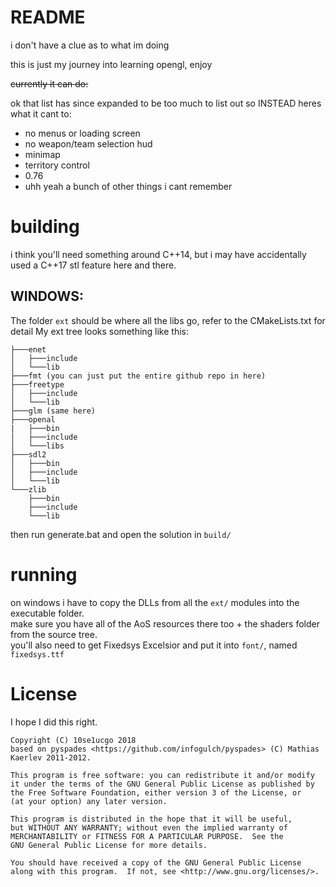 # README

i don't have a clue as to what im doing

this is just my journey into learning opengl, enjoy


~~currently it can do:~~


ok that list has since expanded to be too much to list out so INSTEAD heres what it cant to:
- no menus or loading screen
- no weapon/team selection hud
- minimap
- territory control
- 0.76
- uhh yeah a bunch of other things i cant remember

# building

i think you'll need something around C++14, but i may have accidentally used a C++17 stl feature here and there.

## WINDOWS:
The folder `ext` should be where all the libs go, refer to the CMakeLists.txt for detail
My ext tree looks something like this:
```
├───enet
│   ├───include
│   └───lib
├───fmt (you can just put the entire github repo in here)
├───freetype
│   ├───include
│   └───lib
├───glm (same here)
├───openal
|   ├───bin
│   ├───include
│   └───libs
├───sdl2
│   ├───bin
│   ├───include
│   └───lib
└───zlib
    ├───bin
    ├───include
    └───lib
```
then run generate.bat and open the solution in `build/`

# running

on windows i have to copy the DLLs from all the `ext/` modules into the executable folder.  
make sure you have all of the AoS resources there too + the shaders folder from the source tree.  
you'll also need to get Fixedsys Excelsior and put it into `font/`, named `fixedsys.ttf`


# License
I hope I did this right.
```
Copyright (C) 10se1ucgo 2018
based on pyspades <https://github.com/infogulch/pyspades> (C) Mathias Kaerlev 2011-2012.

This program is free software: you can redistribute it and/or modify
it under the terms of the GNU General Public License as published by
the Free Software Foundation, either version 3 of the License, or
(at your option) any later version.

This program is distributed in the hope that it will be useful,
but WITHOUT ANY WARRANTY; without even the implied warranty of
MERCHANTABILITY or FITNESS FOR A PARTICULAR PURPOSE.  See the
GNU General Public License for more details.

You should have received a copy of the GNU General Public License
along with this program.  If not, see <http://www.gnu.org/licenses/>.
```
